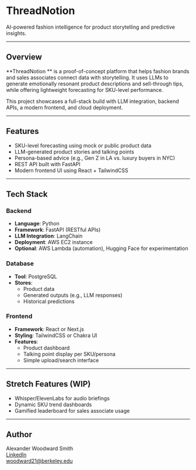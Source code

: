 # ThreadNotion

AI-powered fashion intelligence for product storytelling and predictive insights.

---

##  Overview
**ThreadNotion ** is a proof-of-concept platform that helps fashion brands and sales associates connect data with storytelling. It uses LLMs to generate emotionally resonant product descriptions and sell-through tips, while offering lightweight forecasting for SKU-level performance. 

This project showcases a full-stack build with LLM integration, backend APIs, a modern frontend, and cloud deployment. 

---

##  Features
- SKU-level forecasting using mock or public product data
- LLM-generated product stories and talking points
- Persona-based advice (e.g., Gen Z in LA vs. luxury buyers in NYC)
- REST API built with FastAPI
- Modern frontend UI using React + TailwindCSS

---

##  Tech Stack

### Backend
- **Language**: Python
- **Framework**: FastAPI (RESTful APIs)
- **LLM Integration**: LangChain
- **Deployment**: AWS EC2 instance
- **Optional**: AWS Lambda (automation), Hugging Face for experimentation

### Database
- **Tool**: PostgreSQL
- **Stores**:
  - Product data
  - Generated outputs (e.g., LLM responses)
  - Historical predictions

### Frontend
- **Framework**: React or Next.js
- **Styling**: TailwindCSS or Chakra UI
- **Features**:
  - Product dashboard
  - Talking point display per SKU/persona
  - Simple upload/search interface

---

## Stretch Features (WIP)
- Whisper/ElevenLabs for audio briefings
- Dynamic SKU trend dashboards
- Gamified leaderboard for sales associate usage

---

## Author
Alexander Woodward Smith  
[LinkedIn](https://www.linkedin.com/in/alexander-smith-879067293/)  
woodward21@berkeley.edu
